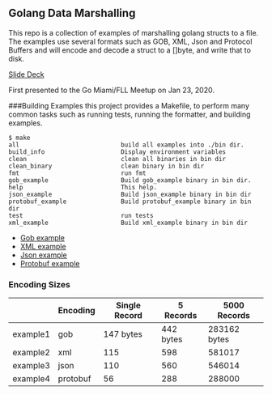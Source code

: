 ## Golang Data Marshalling
This repo is a collection of examples of marshalling golang structs to a file. The examples use several formats such as GOB, XML, Json and Protocol Buffers and will encode and decode a struct to a []byte, and write that to disk.   

[Slide Deck](https://docs.google.com/presentation/d/e/2PACX-1vQbl58wkTwbOwhlQXfxNgcSkMdmiazT-4MGkF-_x5B0fiBYzBUaFr7kNdbxNy7dgQDmrcNvJpg28e17/pub?start=false&loop=false&delayms=3000)

First presented to the Go Miami/FLL Meetup on Jan 23, 2020. 



###Building Examples
this project provides a Makefile, to perform many common tasks such as running tests, running the formatter, and building examples.   
    
~~~~
$ make
all                            build all examples into ./bin dir.
build_info                     Display environment variables
clean                          clean all binaries in bin dir
clean_binary                   clean binary in bin dir
fmt                            run fmt
gob_example                    Build gob_example binary in bin dir.
help                           This help.
json_example                   Build json_example binary in bin dir
protobuf_example               Build protobuf_example binary in bin dir
test                           run tests
xml_example                    Build xml_example binary in bin dir
~~~~
  
* [Gob example](./example1/README.md)
* [XML example](./example2/README.md)
* [Json example](./example3/README.md)
* [Protobuf example](./example4/README.md)



### Encoding Sizes

|           |Encoding |Single Record   |5 Records  | 5000 Records  |
|-----------|---------|----------------|-----------|---------------|
|example1   |gob      |147 bytes       |442 bytes  | 283162 bytes  |   
|example2   |xml      |115             |598        | 581017        |   
|example3   |json     |110             |560        | 546014        |   
|example4   |protobuf |56              |288        | 288000        |   